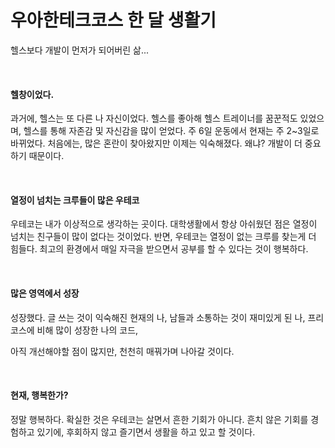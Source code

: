 # 우아한테크코스 한 달 생활기

헬스보다 개발이 먼저가 되어버린 삶...

<br>

#### 헬창이었다.

과거에, 헬스는 또 다른 나 자신이었다. 헬스를 좋아해 헬스 트레이너를 꿈꾼적도 있었으며, 헬스를 통해 자존감 및 자신감을 많이 얻었다. 주 6일 운동에서 현재는 주 2~3일로 바뀌었다. 처음에는, 많은 혼란이 찾아왔지만 이제는 익숙해졌다. 왜냐? 개발이 더 중요하기 때문이다.

<br>

#### 열정이 넘치는 크루들이 많은 우테코

우테코는 내가 이상적으로 생각하는 곳이다. 대학생활에서 항상 아쉬웠던 점은 열정이 넘치는 친구들이 많이 없다는 것이었다. 반면, 우테코는 열정이 없는 크루를 찾는게 더 힘들다. 최고의 환경에서 매일 자극을 받으면서 공부를 할 수 있다는 것이 행복하다.

<br>

#### 많은 영역에서 성장

성장했다.
글 쓰는 것이 익숙해진 현재의 나,
남들과 소통하는 것이 재미있게 된 나,
프리코스에 비해 많이 성장한 나의 코드,

아직 개선해야할 점이 많지만, 천천히 매꿔가며 나아갈 것이다.

<br>

#### 현재, 행복한가?

정말 행복하다. 확실한 것은 우테코는 살면서 흔한 기회가 아니다.
흔치 않은 기회를 경험하고 있기에, 후회하지 않고 즐기면서 생활을 하고 있고 할 것이다.
